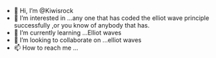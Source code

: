 - 👋 Hi, I’m @Kiwisrock
- 👀 I’m interested in ...any one that has coded the elliot wave principle successfully ,or you know of anybody that has.
- 🌱 I’m currently learning ...Elliot waves 
- 💞️ I’m looking to collaborate on ...elliot waves
- 📫 How to reach me ...

<!---
Kiwisrock/Kiwisrock is a ✨ special ✨ repository because its `README.md` (this file) appears on your GitHub profile.
You can click the Preview link to take a look at your changes.
--->
